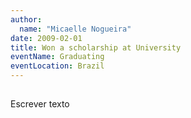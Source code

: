```yaml
---
author:
  name: "Micaelle Nogueira"
date: 2009-02-01
title: Won a scholarship at University
eventName: Graduating 
eventLocation: Brazil
---
```


## 

Escrever texto